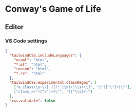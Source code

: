 # Conway's Game of Life

## Editor

### VS Code settings

```json
{
  "tailwindCSS.includeLanguages": {
    "ocaml": "html",
    "*.ml": "html",
    "reason": "html",
    "*.re": "html"
  },
  "tailwindCSS.experimental.classRegex": [
    ["a_class\\s+\\[ ((?:.|\n)+)\\s+\\]", "\"([^\"]+)\""],
    ["class_=\"([^\"]+)\"", "([^\\s]+)"]
  ],
  "css.validate": false
}
```
